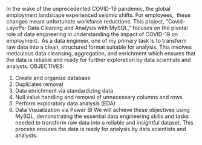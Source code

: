 In the wake of the unprecedented COVID-19 pandemic, the global employment landscape experienced seismic shifts. For employees, 
these changes meant unfortunate workforce reductions.
This project, "Covid-Layoffs: Data Cleaning and Analysis with MySQL," focuses on the pivotal role of data engineering in understanding the impact of COVID-19 on employment. 
As a data engineer, one of my primary task is to transform raw data into a clean, structured format suitable for analysis. This involves meticulous data cleansing, aggregation, and enrichment which ensures that the data is reliable and ready for further exploration by data scientists and analysts.
OBJECTIVES:

1. Create and organize database
2. Duplicates removal 
3. Data enrichment via standardizing data 
4. Null value handling and removal of unnecessary columns and rows
5. Perform exploratory data analysis (EDA)
6. Data Visualization via Power BI
We will achieve these objectives using MySQL, demonstrating the essential data engineering skills and tasks needed to transform raw data into a reliable and insightful dataset. This process ensures the data is ready for analysis by data scientists and analysts.
